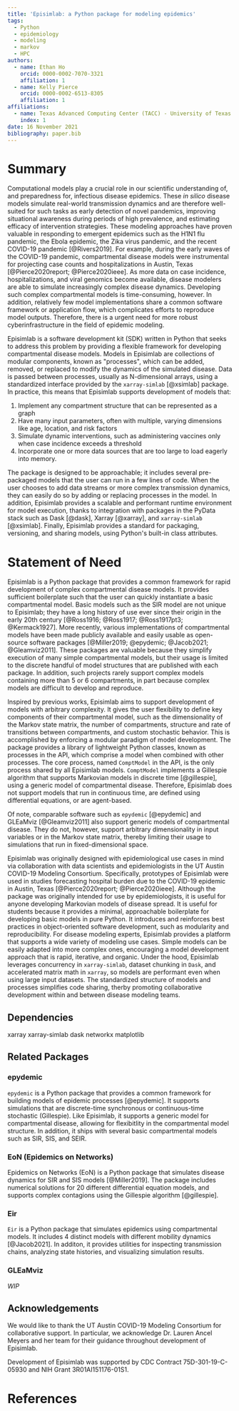 ```yaml
---
title: 'Episimlab: a Python package for modeling epidemics'
tags:
  - Python
  - epidemiology
  - modeling
  - markov
  - HPC
authors:
  - name: Ethan Ho 
    orcid: 0000-0002-7070-3321
    affiliation: 1
  - name: Kelly Pierce
    orcid: 0000-0002-6513-8305
    affiliation: 1
affiliations:
  - name: Texas Advanced Computing Center (TACC) - University of Texas at Austin
    index: 1
date: 16 November 2021
bibliography: paper.bib
---
```


# Summary

Computational models play a crucial role in our scientific understanding of, and preparedness for, infectious disease epidemics.
These _in silico_ disease models simulate real-world transmission dynamics and are therefore well-suited for such tasks as early detection of novel pandemics, improving situational awareness during periods of high prevalence, and estimating efficacy of intervention strategies.
These modeling approaches have proven valuable in responding to emergent epidemics such as the H1N1 flu pandemic, the Ebola epidemic, the Zika virus pandemic, and the recent COVID-19 pandemic [@Rivers2019].
For example, during the early waves of the COVID-19 pandemic, compartmental disease models were instrumental for projecting case counts and hospitalizations in Austin, Texas [@Pierce2020report; @Pierce2020ieee].
As more data on case incidence, hospitalizations, and viral genomics become available, disease modelers are able to simulate increasingly complex disease dynamics.
Developing such complex compartmental models is time-consuming, however.
In addition, relatively few model implementations share a common software framework or application flow, which complicates efforts to reproduce model outputs.
Therefore, there is a urgent need for more robust cyberinfrastructure in the field of epidemic modeling.

Episimlab is a software development kit (SDK) written in Python that seeks to address this problem by providing a flexible framework for developing compartmental disease models.
Models in Episimlab are collections of modular components, known as "processes", which can be added, removed, or replaced to modify the dynamics of the simulated disease.
Data is passed between processes, usually as N-dimensional arrays, using a standardized interface provided by the `xarray-simlab` [@xsimlab] package.
In practice, this means that Episimlab supports development of models that:

1. Implement any compartment structure that can be represented as a graph
2. Have many input parameters, often with multiple, varying dimensions like age, location, and risk factors
3. Simulate dynamic interventions, such as administering vaccines only when case incidence exceeds a threshold
4. Incorporate one or more data sources that are too large to load eagerly into memory.

The package is designed to be approachable; it includes several pre-packaged models that the user can run in a few lines of code.
When the user chooses to add data streams or more complex transmission dynamics, they can easily do so by adding or replacing processes in the model.
In addition, Episimlab provides a scalable and performant runtime environment for model execution, thanks to integration with packages in the PyData stack such as Dask [@dask], Xarray [@xarray], and `xarray-simlab` [@xsimlab].
Finally, Episimlab provides a standard for packaging, versioning, and sharing models, using Python's built-in class attributes.

# Statement of Need

Episimlab is a Python package that provides a common framework for rapid development of complex compartmental disease models. 
It provides sufficient boilerplate such that the user can quickly instantiate a basic compartmental model.
Basic models such as the SIR model are not unique to Episimlab; they have a long history of use ever since their origin in the early 20th century [@Ross1916; @Ross1917; @Ross1917pt3; @Kermack1927].
More recently, various implementations of compartmental models have been made publicly available and easily usable as open-source software packages [@Miller2019; @epydemic; @Jacob2021; @Gleamviz2011].
These packages are valuable because they simplify execution of many simple compartmental models, but their usage is limited to the discrete handful of model structures that are published with each package.
In addition, such projects rarely support complex models containing more than 5 or 6 compartments, in part because complex models are difficult to develop and reproduce.

Inspired by previous works, Episimlab aims to support development of models with arbitrary complexity.
It gives the user flexibility to define key components of their compartmental model, such as the dimensionality of the Markov state matrix, the number of compartments, structure and rate of transitions between compartments, and custom stochastic behavior.
This is accomplished by enforcing a modular paradigm of model development.
The package provides a library of lightweight Python classes, known as processes in the API, which comprise a model when combined with other processes.
The core process, named `ComptModel` in the API, is the only process shared by all Episimlab models. 
`ComptModel` implements a Gillespie algorithm that supports Markovian models in discrete time [@gillespie], using a generic model of compartmental disease. 
Therefore, Episimlab does not support models that run in continuous time, are defined using differential equations, or are agent-based.

Of note, comparable software such as `epydemic` [@epydemic] and GLEaMviz [@Gleamviz2011] also support generic models of compartmental disease. 
They do not, however, support arbitrary dimensionality in input variables or in the Markov state matrix, thereby limiting their usage to simulations that run in fixed-dimensional space.

Episimlab was originally designed with epidemiological use cases in mind via collaboration with data scientists and epidemiologists in the UT Austin COVID-19 Modeling Consortium. 
Specifically, prototypes of Episimlab were used in studies forecasting hospital burden due to the COVID-19 epidemic in Austin, Texas [@Pierce2020report; @Pierce2020ieee]. 
Although the package was originally intended for use by epidemiologists, it is useful for anyone developing Markovian models of disease spread. 
It is useful for students because it provides a minimal, approachable boilerplate for developing basic models in pure Python. 
It introduces and reinforces best practices in object-oriented software development, such as modularity and reproducibility. 
For disease modeling experts, Episimlab provides a platform that supports a wide variety of modeling use cases. 
Simple models can be easily adapted into more complex ones, encouraging a model development approach that is rapid, iterative, and organic.
Under the hood, Episimlab leverages concurrency in `xarray-simlab`, dataset chunking in `Dask`, and accelerated matrix math in `xarray`, so models are performant even when using large input datasets.
The standardized structure of models and processes simplifies code sharing, therby promoting collaborative development within and between disease modeling teams.

## Dependencies

xarray xarray-simlab dask networkx matplotlib

## Related Packages

### epydemic

`epydemic` is a Python package that provides a common framework for building models of epidemic processes [@epydemic]. It supports simulations that are discrete-time synchronous or continuous-time stochastic (Gillespie). Like Episimlab, it supports a generic model for compartmental disease, allowing for flexibitlity in the compartmental model structure. In addition, it ships with several basic compartmental models such as SIR, SIS, and SEIR.

### EoN (Epidemics on Networks)

Epidemics on Networks (EoN) is a Python package that simulates disease dynamics for SIR and SIS models [@Miller2019]. The package includes numerical solutions for 20 different differential equation models, and supports complex contagions using the Gillespie algorithm [@gillespie].

### Eir

`Eir` is a Python package that simulates epidemics using compartmental models. It includes 4 distinct models with different mobility dynamics [@Jacob2021]. In additon, it provides utilities for inspecting transmission chains, analyzing state histories, and visualizing simulation results.

### GLEaMviz

_WIP_

## Acknowledgements

We would like to thank the UT Austin COVID-19 Modeling Consortium for collaborative support. In particular, we acknowledge Dr. Lauren Ancel Meyers and her team for their guidance throughout development of Episimlab.

Development of Episimlab was supported by CDC Contract 75D-301-19-C-05930 and NIH Grant 3R01AI151176-01S1.

# References
